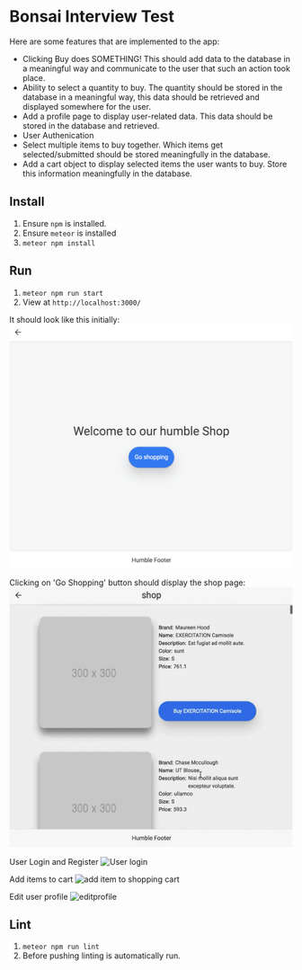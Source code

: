 # Bonsai Interview Test

 
Here are some features that are implemented to the app:
 - Clicking Buy does SOMETHING! This should add data to the database in a meaningful way and communicate to the user that such an action took place.
 - Ability to select a quantity to buy. The quantity should be stored in the database in a meaningful way, this data should be retrieved and displayed somewhere for the user.
 - Add a profile page to display user-related data. This data should be stored in the database and retrieved.
 - User Authenication
 - Select multiple items to buy together. Which items get selected/submitted should be stored meaningfully in the database.
 - Add a cart object to display selected items the user wants to buy. Store this information meaningfully in the database.

## Install
1. Ensure `npm` is installed.
2. Ensure `meteor` is installed
3. `meteor npm install`


## Run
1. `meteor npm run start`
2. View at `http://localhost:3000/`

It should look like this initially:
![Home Page Default Look](https://raw.githubusercontent.com/ShopBonsai/interview-test/master/docs/homePage.png)

Clicking on 'Go Shopping' button should display the shop page:
![Shop Page Default Look and browse](https://raw.githubusercontent.com/ShopBonsai/interview-test/master/docs/shopPage.gif)

User Login and Register
![User login](https://media.giphy.com/media/OjGbQembXt4Os2wpf3/giphy.gif)

Add items to cart
![add item to shopping cart](https://media.giphy.com/media/3ksOnfH0Txs7EZI0vn/giphy.gif)

Edit user profile
![editprofile](https://user-images.githubusercontent.com/33134418/38168244-00702a36-3515-11e8-93f1-1c5c8e63a815.gif)



## Lint
1. `meteor npm run lint`
2. Before pushing linting is automatically run.
